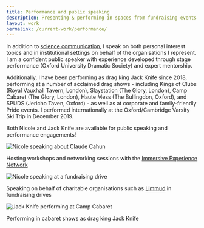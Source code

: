 ```yaml
---
title: Performance and public speaking
description: Presenting & performing in spaces from fundraising events to cabarets
layout: work
permalink: /current-work/performance/
---
```

<link rel="stylesheet" type="text/css" href="{{site.baseurl}}/assets/threeimages.css">

In addition to <a href="{{ site.baseurl }}/current-work/science-communication/" class="">science communication</a>, I speak on both personal interest topics and in institutional settings on behalf of the organisations I represent. I am a confident public speaker with experience developed through stage performance (Oxford University Dramatic Society) and expert mentorship.

Additionally, I have been performing as drag king Jack Knife since 2018, performing at a number of acclaimed drag shows - including Kings of Clubs (Royal Vauxhall Tavern, London), Slaystation (The Glory, London), Camp Cabaret (The Glory, London), Haute Mess (The Bullingdon, Oxford), and SPUDS (Jericho Taven, Oxford) - as well as at corporate and family-friendly Pride events. I performed internationally at the Oxford/Cambridge Varsity Ski Trip in December 2019.

Both Nicole and Jack Knife are available for public speaking and performance engagements!

<div class="threeimages">
    <div class="image-item">
        <img src="{{ site.baseurl }}/assets/images/perf4-ien.jpg" alt="Nicole speaking about Claude Cahun" />
        <p>Hosting workshops and networking sessions with the <a href="https://immersiveexperience.network/">Immersive Experience Network</a></p>
    </div>
    <div class="image-item">
        <img src="{{ site.baseurl }}/assets/images/perf2-limmud.jpg" alt="Nicole speaking at a fundraising drive" />
        <p>Speaking on behalf of charitable organisations such as <a href="https://limmud.org/">Limmud</a> in fundraising drives</p>
    </div>
    <div class="image-item">
        <img src="{{ site.baseurl }}/assets/images/perf3-jk.jpg" alt="Jack Knife performing at Camp Cabaret" />
        <p>Performing in cabaret shows as drag king Jack Knife</p>
    </div>
</div>
